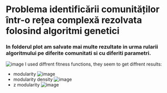 # Problema identificării comunităților într-o rețea complexă rezolvata folosind algoritmi genetici
### In folderul plot am salvate mai multe rezultate in urma rularii algoritmului pe diferite comunitati si cu diferiti parametri.
![image](https://user-images.githubusercontent.com/30391543/230649209-fbb7b22d-0c12-40b1-94b3-1d27713c8487.png)
I used diffrent fitness functions, they seem to get diffrent results: <br>
* modularity 
![image](https://user-images.githubusercontent.com/30391543/230649322-32873146-dd6a-4657-80b9-7ee93d98dadc.png)
* modularity density
![image](https://user-images.githubusercontent.com/30391543/230649008-d016376b-6593-489c-afee-3824bade49f4.png)
* z modularity
![image](https://user-images.githubusercontent.com/30391543/230649852-7abf5cb7-66dd-47f7-91dc-932ed54b6024.png)

